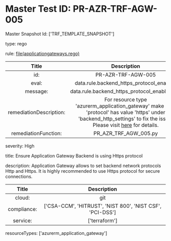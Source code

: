 



# Master Test ID: PR-AZR-TRF-AGW-005


Master Snapshot Id: ['TRF_TEMPLATE_SNAPSHOT']

type: rego

rule: [file(applicationgateways.rego)]  
  
  
  
  

|Title|Description|
| :---: | :---: |
|id: |PR-AZR-TRF-AGW-005|
|eval: |data.rule.backend_https_protocol_enabled|
|message: |data.rule.backend_https_protocol_enabled_err|
|remediationDescription: |For resource type 'azurerm_application_gateway' make sure 'protocol' has value 'https' under 'backend_http_settings' to fix the issue. Please visit <a href='https://registry.terraform.io/providers/hashicorp/azurerm/latest/docs/resources/application_gateway#backend_http_settings' target='_blank'>here</a> for details.|
|remediationFunction: |PR_AZR_TRF_AGW_005.py|


severity: High

title: Ensure Application Gateway Backend is using Https protocol

description: Application Gateway allows to set backend network protocols Http and Https. It is highly recommended to use Https protocol for secure connections.  
  
  

|Title|Description|
| :---: | :---: |
|cloud: |git|
|compliance: |['CSA-CCM', 'HITRUST', 'NIST 800', 'NIST CSF', 'PCI-DSS']|
|service: |['terraform']|


resourceTypes: ['azurerm_application_gateway']


[file(applicationgateways.rego)]: https://github.com/prancer-io/prancer-compliance-test/tree/master/azure/terraform/applicationgateways.rego
